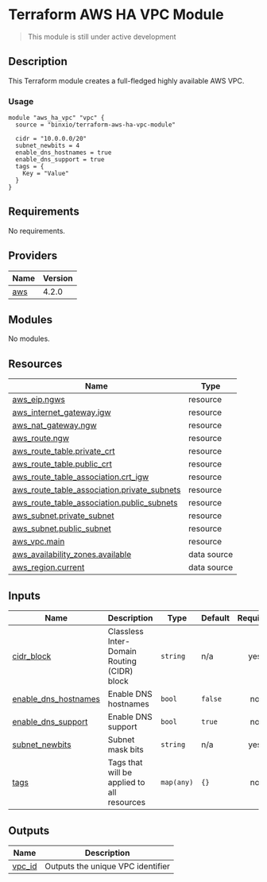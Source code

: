 # Terraform AWS HA VPC Module

> This module is still under active development

## Description

This Terraform module creates a full-fledged highly available AWS VPC.

### Usage

```
module "aws_ha_vpc" "vpc" {
  source = "binxio/terraform-aws-ha-vpc-module"

  cidr = "10.0.0.0/20"
  subnet_newbits = 4
  enable_dns_hostnames = true
  enable_dns_support = true
  tags = {
    Key = "Value"
  }
}
```

<!-- BEGINNING OF PRE-COMMIT-TERRAFORM DOCS HOOK -->
## Requirements

No requirements.

## Providers

| Name | Version |
|------|---------|
| <a name="provider_aws"></a> [aws](#provider\_aws) | 4.2.0 |

## Modules

No modules.

## Resources

| Name | Type |
|------|------|
| [aws_eip.ngws](https://registry.terraform.io/providers/hashicorp/aws/latest/docs/resources/eip) | resource |
| [aws_internet_gateway.igw](https://registry.terraform.io/providers/hashicorp/aws/latest/docs/resources/internet_gateway) | resource |
| [aws_nat_gateway.ngw](https://registry.terraform.io/providers/hashicorp/aws/latest/docs/resources/nat_gateway) | resource |
| [aws_route.ngw](https://registry.terraform.io/providers/hashicorp/aws/latest/docs/resources/route) | resource |
| [aws_route_table.private_crt](https://registry.terraform.io/providers/hashicorp/aws/latest/docs/resources/route_table) | resource |
| [aws_route_table.public_crt](https://registry.terraform.io/providers/hashicorp/aws/latest/docs/resources/route_table) | resource |
| [aws_route_table_association.crt_igw](https://registry.terraform.io/providers/hashicorp/aws/latest/docs/resources/route_table_association) | resource |
| [aws_route_table_association.private_subnets](https://registry.terraform.io/providers/hashicorp/aws/latest/docs/resources/route_table_association) | resource |
| [aws_route_table_association.public_subnets](https://registry.terraform.io/providers/hashicorp/aws/latest/docs/resources/route_table_association) | resource |
| [aws_subnet.private_subnet](https://registry.terraform.io/providers/hashicorp/aws/latest/docs/resources/subnet) | resource |
| [aws_subnet.public_subnet](https://registry.terraform.io/providers/hashicorp/aws/latest/docs/resources/subnet) | resource |
| [aws_vpc.main](https://registry.terraform.io/providers/hashicorp/aws/latest/docs/resources/vpc) | resource |
| [aws_availability_zones.available](https://registry.terraform.io/providers/hashicorp/aws/latest/docs/data-sources/availability_zones) | data source |
| [aws_region.current](https://registry.terraform.io/providers/hashicorp/aws/latest/docs/data-sources/region) | data source |

## Inputs

| Name | Description | Type | Default | Required |
|------|-------------|------|---------|:--------:|
| <a name="input_cidr_block"></a> [cidr\_block](#input\_cidr\_block) | Classless Inter-Domain Routing (CIDR) block | `string` | n/a | yes |
| <a name="input_enable_dns_hostnames"></a> [enable\_dns\_hostnames](#input\_enable\_dns\_hostnames) | Enable DNS hostnames | `bool` | `false` | no |
| <a name="input_enable_dns_support"></a> [enable\_dns\_support](#input\_enable\_dns\_support) | Enable DNS support | `bool` | `true` | no |
| <a name="input_subnet_newbits"></a> [subnet\_newbits](#input\_subnet\_newbits) | Subnet mask bits | `string` | n/a | yes |
| <a name="input_tags"></a> [tags](#input\_tags) | Tags that will be applied to all resources | `map(any)` | `{}` | no |

## Outputs

| Name | Description |
|------|-------------|
| <a name="output_vpc_id"></a> [vpc\_id](#output\_vpc\_id) | Outputs the unique VPC identifier |
<!-- END OF PRE-COMMIT-TERRAFORM DOCS HOOK -->